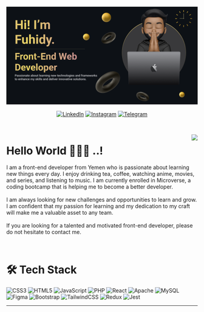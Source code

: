 <p> <img src="./profileREADME.png" alt="mofuhidy" /> </p>

<div align="center">

<!-- ## 🌐 Socials -->

[![LinkedIn](https://img.shields.io/badge/linkedin-%230077B5.svg?style=for-the-badge&logo=linkedin&logoColor=white)](https://www.linkedin.com/in/mohammed-alfuhidy-b0081319a/) [![Instagram](https://img.shields.io/badge/Instagram-%23E4405F.svg?style=for-the-badge&logo=Instagram&logoColor=white)](https://instagram.com/mofuhidy) [![Telegram](https://img.shields.io/badge/Telegram-2CA5E0?style=for-the-badge&logo=telegram&logoColor=white)](https://www.t.me/mofuhidy)

</div>

</br>

<p align="middle">

<img align="right" src="https://visitcount.itsvg.in/api?id=Mofuhidy&icon=0&color=12"/>

<h1 align="left">Hello World 💫👋🏽 ..!</h1>

</p>

<!-- #  About Me -->

I am a front-end developer from Yemen who is passionate about learning new things every day. I enjoy drinking tea, coffee, watching anime, movies, and series, and listening to music. I am currently enrolled in Microverse, a coding bootcamp that is helping me to become a better developer.<br><br>I am always looking for new challenges and opportunities to learn and grow. I am confident that my passion for learning and my dedication to my craft will make me a valuable asset to any team.<br><br>If you are looking for a talented and motivated front-end developer, please do not hesitate to contact me.

</br>

# 🛠️ Tech Stack

![CSS3](https://img.shields.io/badge/css3-%231572B6.svg?style=flat-square&logo=css3&logoColor=white) ![HTML5](https://img.shields.io/badge/html5-%23E34F26.svg?style=flat-square&logo=html5&logoColor=white) ![JavaScript](https://img.shields.io/badge/javascript-%23323330.svg?style=flat-square&logo=javascript&logoColor=%23F7DF1E) ![PHP](https://img.shields.io/badge/php-%23777BB4.svg?style=flat-square&logo=php&logoColor=white) ![React](https://img.shields.io/badge/react-%2320232a.svg?style=flat-square&logo=react&logoColor=%2361DAFB) ![Apache](https://img.shields.io/badge/apache-%23D42029.svg?style=flat-square&logo=apache&logoColor=white) ![MySQL](https://img.shields.io/badge/mysql-%2300f.svg?style=flat-square&logo=mysql&logoColor=white) ![Figma](https://img.shields.io/badge/figma-%23F24E1E.svg?style=flat-square&logo=figma&logoColor=white) ![Bootstrap](https://img.shields.io/badge/bootstrap-%238511FA.svg?style=for-the-badge&logo=bootstrap&logoColor=white) ![TailwindCSS](https://img.shields.io/badge/tailwindcss-%2338B2AC.svg?style=for-the-badge&logo=tailwind-css&logoColor=white) ![Redux](https://img.shields.io/badge/redux-%23593d88.svg?style=for-the-badge&logo=redux&logoColor=white) ![Jest](https://img.shields.io/badge/-jest-%23C21325?style=for-the-badge&logo=jest&logoColor=white)

<!-- # 📊 GitHub Stats:

<div align="center">

![](https://github-readme-stats.vercel.app/api?username=Mofuhidy&theme=slateorange&hide_border=true&include_all_commits=false&count_private=false)
<br>

![](https://github-readme-streak-stats.herokuapp.com/?user=Mofuhidy&theme=slateorange&hide_border=true)
<br>

![](https://github-readme-stats.vercel.app/api/top-langs/?username=Mofuhidy&theme=slateorange&hide_border=true&include_all_commits=false&count_private=false&layout=compact)

</div> -->

<!-- ### ✍️ Random Dev Quote

![](https://quotes-github-readme.vercel.app/api?type=horizontal&theme=dark) -->

---

<!-- Proudly created with GPRM ( https://gprm.itsvg.in ) -->
